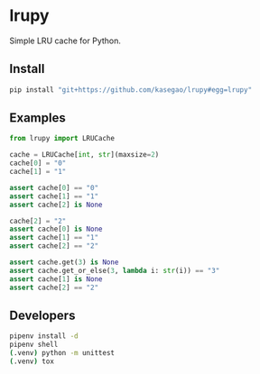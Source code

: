 # lrupy

Simple LRU cache for Python.

## Install

```bash
pip install "git+https://github.com/kasegao/lrupy#egg=lrupy"
```

## Examples

```python
from lrupy import LRUCache

cache = LRUCache[int, str](maxsize=2)
cache[0] = "0"
cache[1] = "1"

assert cache[0] == "0"
assert cache[1] == "1"
assert cache[2] is None

cache[2] = "2"
assert cache[0] is None
assert cache[1] == "1"
assert cache[2] == "2"

assert cache.get(3) is None
assert cache.get_or_else(3, lambda i: str(i)) == "3"
assert cache[1] is None
assert cache[2] == "2"
```

## Developers

```bash
pipenv install -d
pipenv shell
(.venv) python -m unittest
(.venv) tox
```
